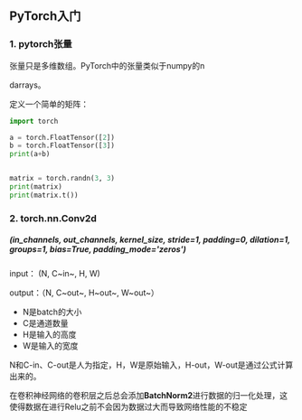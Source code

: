 ## PyTorch入门

### 1. pytorch张量

张量只是多维数组。PyTorch中的张量类似于numpy的n

darrays。

定义一个简单的矩阵：

```python
import torch

a = torch.FloatTensor([2])
b = torch.FloatTensor([3])
print(a+b)


matrix = torch.randn(3, 3)
print(matrix)
print(matrix.t())
```

### 2. torch.nn.Conv2d

##### (*in_channels*, *out_channels*, *kernel_size*, *stride=1*, *padding=0*, *dilation=1*, *groups=1*, *bias=True*, *padding_mode='zeros'*)

input： (N, C~in~, H, W)

output：（N, C~out~, H~out~, W~out~）

- N是batch的大小
- C是通道数量
- H是输入的高度
- W是输入的宽度

N和C-in、C-out是人为指定，H，W是原始输入，H-out，W-out是通过公式计算出来的。

在卷积神经网络的卷积层之后总会添加**BatchNorm2**进行数据的归一化处理，这使得数据在进行Relu之前不会因为数据过大而导致网络性能的不稳定